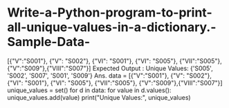 # Write-a-Python-program-to-print-all-unique-values-in-a-dictionary.-Sample-Data-


[{"V":"S001"}, {"V": "S002"}, {"VI": "S001"}, {"VI": "S005"}, {"VII":"S005"},
{"V":"S009"},{"VIII":"S007"}]
Expected Output : Unique Values: {'S005', 'S002', 'S007', 'S001', 'S009'}
Ans.
data = [{"V":"S001"}, {"V": "S002"}, {"VI": "S001"}, {"VI": "S005"}, {"VII":"S005"}, 
{"V":"S009"},{"VIII":"S007"}]
unique_values = set()
for d in data:
 for value in d.values():
 unique_values.add(value)
print("Unique Values:", unique_values)
